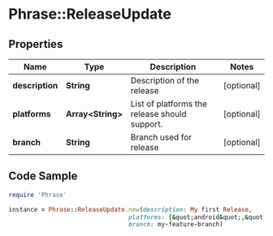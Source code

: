 # Phrase::ReleaseUpdate

## Properties

Name | Type | Description | Notes
------------ | ------------- | ------------- | -------------
**description** | **String** | Description of the release | [optional] 
**platforms** | **Array&lt;String&gt;** | List of platforms the release should support. | [optional] 
**branch** | **String** | Branch used for release | [optional] 

## Code Sample

```ruby
require 'Phrase'

instance = Phrase::ReleaseUpdate.new(description: My first Release,
                                 platforms: [&quot;android&quot;,&quot;ios&quot;],
                                 branch: my-feature-branch)
```


